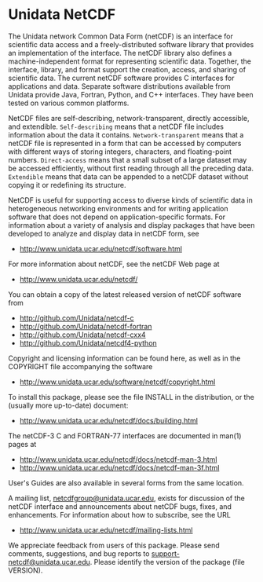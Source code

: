 # Unidata NetCDF

The Unidata network Common Data Form (netCDF) is an interface for
scientific data access and a freely-distributed software library that
provides an implementation of the interface.  The netCDF library also
defines a machine-independent format for representing scientific data.
Together, the interface, library, and format support the creation,
access, and sharing of scientific data.  The current netCDF software
provides C interfaces for applications and data.  Separate software
distributions available from Unidata provide Java, Fortran, Python,
and C++ interfaces.  They have been tested on various common
platforms.

NetCDF files are self-describing, network-transparent, directly
accessible, and extendible.  `Self-describing` means that a netCDF file
includes information about the data it contains.  `Network-transparent`
means that a netCDF file is represented in a form that can be accessed
by computers with different ways of storing integers, characters, and
floating-point numbers.  `Direct-access` means that a small subset of a
large dataset may be accessed efficiently, without first reading through
all the preceding data.  `Extendible` means that data can be appended to
a netCDF dataset without copying it or redefining its structure.

NetCDF is useful for supporting access to diverse kinds of scientific
data in heterogeneous networking environments and for writing
application software that does not depend on application-specific
formats.  For information about a variety of analysis and display
packages that have been developed to analyze and display data in
netCDF form, see 

* http://www.unidata.ucar.edu/netcdf/software.html

For more information about netCDF, see the netCDF Web page at

* http://www.unidata.ucar.edu/netcdf/

You can obtain a copy of the latest released version of netCDF software
from

* http://github.com/Unidata/netcdf-c 
* http://github.com/Unidata/netcdf-fortran
* http://github.com/Unidata/netcdf-cxx4
* http://github.com/Unidata/netcdf4-python

Copyright and licensing information can be found here, as well as in
the COPYRIGHT file accompanying the software

* http://www.unidata.ucar.edu/software/netcdf/copyright.html

To install this package, please see the file INSTALL in the
distribution, or the (usually more up-to-date) document:

* http://www.unidata.ucar.edu/netcdf/docs/building.html

The netCDF-3 C and FORTRAN-77 interfaces are documented in man(1)
pages at

* http://www.unidata.ucar.edu/netcdf/docs/netcdf-man-3.html
* http://www.unidata.ucar.edu/netcdf/docs/netcdf-man-3f.html 

User's Guides are also available in several forms from the same
location.

A mailing list, netcdfgroup@unidata.ucar.edu, exists for discussion of
the netCDF interface and announcements about netCDF bugs, fixes, and
enhancements.  For information about how to subscribe, see the URL

* http://www.unidata.ucar.edu/netcdf/mailing-lists.html

We appreciate feedback from users of this package.  Please send
comments, suggestions, and bug reports to
<support-netcdf@unidata.ucar.edu>.  Please identify the version of the
package (file VERSION).
